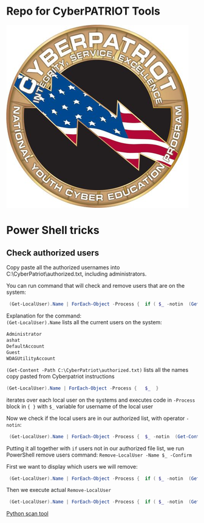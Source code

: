 # Repo for CyberPATRIOT Tools
![logo](CYBERPATRIOT_mid.jpg)

# Power Shell tricks #


## Check authorized users ##
Copy paste all the authorized usernames into C:\CyberPatriot\authorized.txt, including administrators. 

You can run command that will check and remove users that are on the system:
```PowerShell
 (Get-LocalUser).Name | ForEach-Object -Process {  if ( $_ -notin  (Get-Content -Path C:\CyberPatriot\authorized.txt)) {  Remove-LocalUser -Name $_ -Confirm } }

```

Explanation for the command:<br/>
```(Get-LocalUser).Name``` lists all the current users on the system:
```
Administrator
ashat
DefaultAccount
Guest
WDAGUtilityAccount
```
```(Get-Content -Path C:\CyberPatriot\authorized.txt)``` lists all the names copy pasted from Cyberpatriot instructions

```PowerShell
(Get-LocalUser).Name | ForEach-Object -Process {   $_  }
``` 
iterates over each local user on the systems and executes code in ```-Process``` block in ```{ }``` with ```$_``` variable for username of the local user

Now we check if the local users are in our authorized list, with operator ```-notin```:
```PowerShell
 (Get-LocalUser).Name | ForEach-Object -Process {  $_ -notin  (Get-Content -Path C:\CyberPatriot\authorized.txt)  }

```
Putting it all together with ```if``` users not in our authorized file list, we run PowerShell remove users command: ```Remove-LocalUser -Name $_ -Confirm```

First we want to display which users we will remove:
```PowerShell
 (Get-LocalUser).Name | ForEach-Object -Process {  if ( $_ -notin  (Get-Content -Path C:\CyberPatriot\authorized.txt)) {   $_  } }
 ```

Then we execute actual ```Remove-LocalUser```

```PowerShell
 (Get-LocalUser).Name | ForEach-Object -Process {  if ( $_ -notin  (Get-Content -Path C:\CyberPatriot\authorized.txt)) {  Remove-LocalUser -Name $_ -Confirm } }
```

[Python scan tool](PYTHON_TOOL.MD)




